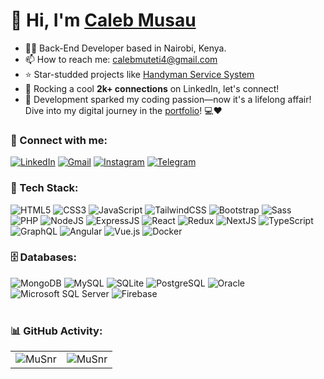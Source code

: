 <h1 align="left">👋 Hi, I'm <a href="https://portfolio-caleb-musau.vercel.app/" target="_blank"> Caleb Musau </a></h1>
<!-- <h3 align="center"> <img src="https://readme-typing-svg.herokuapp.com?color=0357F7&lines=Full+Stack+Developer+%3A)" /> </h3> -->

- 👨‍💻 Back-End Developer based in Nairobi, Kenya.
- 📫 How to reach me: [calebmuteti4@gmail.com](calebmuteti4@gmail.com)
- ⭐ Star-studded projects like [Handyman Service System](https://handyman-service-system.vercel.app/) 
- 🔗 Rocking a cool **2k+ connections** on LinkedIn, let's connect!
- 🚀 Development sparked my coding passion—now it's a lifelong affair! Dive into my digital journey in the [portfolio](https://portfolio-caleb-musau.vercel.app)! 💻❤️

<h3 align="left">📲 Connect with me:</h3>
<div align="left">
  <a href="http://www.linkedin.com/in/caleb-musau-it-technical-specialist"><img alt="LinkedIn" src="https://img.shields.io/badge/linkedin-%230077B5.svg?style=for-the-badge&logo=linkedin&logoColor=white"/></a>
  <a href="mailto:calebmuteti4@gmail.com"><img alt="Gmail" src="https://img.shields.io/badge/Gmail-D14836?style=for-the-badge&logo=gmail&logoColor=white"/></a>
   <a href="https://www.instagram.com/its.musau_ke/"><img alt="Instagram" src="https://img.shields.io/badge/Instagram-E4405F?style=for-the-badge&logo=instagram&logoColor=white"/></a>
  <a href="https://t.me"><img alt="Telegram" src="https://img.shields.io/badge/Telegram-2CA5E0?style=for-the-badge&logo=telegram&logoColor=white" /></a>
  
</div>

<h3 align="left">🚀 Tech Stack:</h3>
<div align="left">
<img alt="HTML5" src="https://img.shields.io/badge/html5-%23E34F26.svg?style=for-the-badge&logo=html5&logoColor=white"/>
<img alt="CSS3" src="https://img.shields.io/badge/css3-%231572B6.svg?style=for-the-badge&logo=css3&logoColor=white"/> 
<img alt="JavaScript" src="https://img.shields.io/badge/javascript-%23323330.svg?style=for-the-badge&logo=javascript&logoColor=%23F7DF1E"/> 
<!-- <img alt="jQuery" src="https://img.shields.io/badge/jquery-%230769AD.svg?style=for-the-badge&logo=jquery&logoColor=white"/>  -->
<img alt="TailwindCSS" src="https://img.shields.io/badge/Tailwind_CSS-38B2AC?style=for-the-badge&logo=tailwind-css&logoColor=white"/>
<img alt="Bootstrap" src="https://img.shields.io/badge/bootstrap-%23563D7C.svg?style=for-the-badge&logo=bootstrap&logoColor=white"/>
<img alt="Sass" src="https://img.shields.io/badge/Sass-CC6699?style=for-the-badge&logo=sass&logoColor=white"/>
<br>
<img alt="PHP" src="https://img.shields.io/badge/php-%23777BB4.svg?style=for-the-badge&logo=php&logoColor=white"/>
<img alt="NodeJS" src="https://img.shields.io/badge/node.js-%2343853D.svg?style=for-the-badge&logo=node-dot-js&logoColor=white"/>
<img alt="ExpressJS" src="https://img.shields.io/badge/Express.js-000000?style=for-the-badge&logo=express&logoColor=white"/>
<img alt="React" src="https://img.shields.io/badge/react-%2320232a.svg?style=for-the-badge&logo=react&logoColor=%2361DAFB"/>
<img alt="Redux" src="https://img.shields.io/badge/Redux-593D88?style=for-the-badge&logo=redux&logoColor=white"/>
<img alt="NextJS" src="https://img.shields.io/badge/next.js-000000?style=for-the-badge&logo=nextdotjs&logoColor=white"/>
<img alt="TypeScript" src="https://img.shields.io/badge/TypeScript-%233178C6.svg?style=for-the-badge&logo=typescript&logoColor=white"/>
<img alt="GraphQL" src="https://img.shields.io/badge/GraphQL-E10098.svg?style=for-the-badge&logo=graphql&logoColor=white"/>
<img alt="Angular" src="https://img.shields.io/badge/Angular-%E03A31.svg?style=for-the-badge&logo=angular&logoColor=white"/>
<img alt="Vue.js" src="https://img.shields.io/badge/Vue.js-%234FC08D.svg?style=for-the-badge&logo=vue.js&logoColor=white"/>
<img alt="Docker" src="https://img.shields.io/badge/Docker-%232496ED.svg?style=for-the-badge&logo=docker&logoColor=white"/>

</div>

<!-- <h3 align="left">Languages :</h3>
<div align="left">
  <img alt="JavaScript" src="https://img.shields.io/badge/javascript-%23323330.svg?style=for-the-badge&logo=javascript&logoColor=%23F7DF1E"/> 
  <img alt="Java" src="https://img.shields.io/badge/java-%23ED8B00.svg?style=for-the-badge&logo=java&logoColor=white"/>
</div> -->

<h3 align="left">🗄️ Databases:</h3>
<div align="left">
  <img alt="MongoDB" src ="https://img.shields.io/badge/MongoDB-4EA94B?style=for-the-badge&logo=mongodb&logoColor=white"/>
  <img alt="MySQL" src="https://img.shields.io/badge/mysql-%2300f.svg?style=for-the-badge&logo=mysql&logoColor=white"/>
  <img alt="SQLite" src ="https://img.shields.io/badge/sqlite-%2307405e.svg?style=for-the-badge&logo=sqlite&logoColor=white"/>
 <img alt="PostgreSQL" src="https://img.shields.io/badge/PostgreSQL-%23316192.svg?style=for-the-badge&logo=postgresql&logoColor=white" />
 <img alt="Oracle" src="https://img.shields.io/badge/Oracle-F80000.svg?style=for-the-badge&logo=oracle&logoColor=white" />
<img alt="Microsoft SQL Server" src="https://img.shields.io/badge/Microsoft%20SQL%20Server-%234F5B93.svg?style=for-the-badge&logo=microsoftsqlserver&logoColor=white" />
<img alt="Firebase" src="https://img.shields.io/badge/Firebase-%23039BE0.svg?style=for-the-badge&logo=firebase&logoColor=white" />

</div><br/>

<h3 align="left">📊 GitHub Activity:</h3>
<table>
  <tr>
    <td><img src="https://github-readme-stats.vercel.app/api?username=MuSnr&show_icons=true&theme=dark&locale=en" alt="MuSnr" /></td>
    <td><img src="https://github-readme-stats.vercel.app/api/top-langs?username=MuSnr&show_icons=true&theme=dark&locale=en&layout=compact" alt="MuSnr" /></td>
  </tr>
</table>
